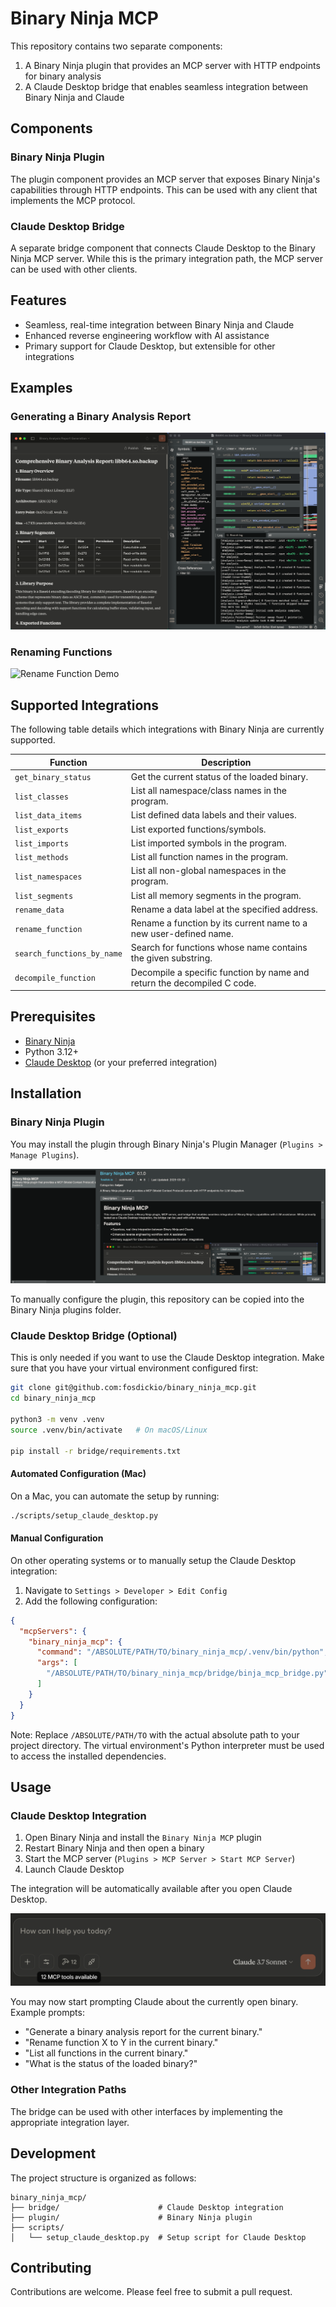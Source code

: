 # Binary Ninja MCP

This repository contains two separate components:
1. A Binary Ninja plugin that provides an MCP server with HTTP endpoints for binary analysis
2. A Claude Desktop bridge that enables seamless integration between Binary Ninja and Claude

## Components

### Binary Ninja Plugin
The plugin component provides an MCP server that exposes Binary Ninja's capabilities through HTTP endpoints. This can be used with any client that implements the MCP protocol.

### Claude Desktop Bridge
A separate bridge component that connects Claude Desktop to the Binary Ninja MCP server. While this is the primary integration path, the MCP server can be used with other clients.

## Features

- Seamless, real-time integration between Binary Ninja and Claude
- Enhanced reverse engineering workflow with AI assistance
- Primary support for Claude Desktop, but extensible for other integrations

## Examples

### Generating a Binary Analysis Report
![Binary Analysis Report Generation](docs/mcp-demo-report.png)

### Renaming Functions
![Rename Function Demo](docs/mcp-demo-rename.gif)

## Supported Integrations

The following table details which integrations with Binary Ninja are currently supported.

| Function | Description |
|----------|-------------|
| `get_binary_status` | Get the current status of the loaded binary. |
| `list_classes` | List all namespace/class names in the program. |
| `list_data_items` | List defined data labels and their values. |
| `list_exports` | List exported functions/symbols. |
| `list_imports` | List imported symbols in the program. |
| `list_methods` | List all function names in the program. |
| `list_namespaces` | List all non-global namespaces in the program. |
| `list_segments` | List all memory segments in the program. |
| `rename_data` | Rename a data label at the specified address. |
| `rename_function` | Rename a function by its current name to a new user-defined name. |
| `search_functions_by_name` | Search for functions whose name contains the given substring. |
| `decompile_function` | Decompile a specific function by name and return the decompiled C code. |

## Prerequisites

- [Binary Ninja](https://binary.ninja/)
- Python 3.12+
- [Claude Desktop](https://claude.ai/download) (or your preferred integration)

## Installation

### Binary Ninja Plugin

You may install the plugin through Binary Ninja's Plugin Manager (`Plugins > Manage Plugins`).

![Plugin Manager Listing](docs/plugin-manager-listing.png)

To manually configure the plugin, this repository can be copied into the Binary Ninja plugins folder.

### Claude Desktop Bridge (Optional)

This is only needed if you want to use the Claude Desktop integration.  Make sure that you have your virtual environment configured first:

```bash
git clone git@github.com:fosdickio/binary_ninja_mcp.git
cd binary_ninja_mcp

python3 -m venv .venv
source .venv/bin/activate   # On macOS/Linux

pip install -r bridge/requirements.txt
```

#### Automated Configuration (Mac)

On a Mac, you can automate the setup by running:

```bash
./scripts/setup_claude_desktop.py
```

#### Manual Configuration

On other operating systems or to manually setup the Claude Desktop integration:

1. Navigate to `Settings > Developer > Edit Config`
2. Add the following configuration:

```json
{
  "mcpServers": {
    "binary_ninja_mcp": {
      "command": "/ABSOLUTE/PATH/TO/binary_ninja_mcp/.venv/bin/python",
      "args": [
        "/ABSOLUTE/PATH/TO/binary_ninja_mcp/bridge/binja_mcp_bridge.py"
      ]
    }
  }
}
```

Note: Replace `/ABSOLUTE/PATH/TO` with the actual absolute path to your project directory. The virtual environment's Python interpreter must be used to access the installed dependencies.

## Usage

### Claude Desktop Integration

1. Open Binary Ninja and install the `Binary Ninja MCP` plugin
2. Restart Binary Ninja and then open a binary
3. Start the MCP server (`Plugins > MCP Server > Start MCP Server`)
4. Launch Claude Desktop

The integration will be automatically available after you open Claude Desktop.

![Claude Integration](docs/claude-desktop-integration.png)

You may now start prompting Claude about the currently open binary.  Example prompts:

- "Generate a binary analysis report for the current binary."
- "Rename function X to Y in the current binary."
- "List all functions in the current binary."
- "What is the status of the loaded binary?"

### Other Integration Paths

The bridge can be used with other interfaces by implementing the appropriate integration layer.

## Development

The project structure is organized as follows:

```
binary_ninja_mcp/
├── bridge/                      # Claude Desktop integration
├── plugin/                      # Binary Ninja plugin
├── scripts/
│   └── setup_claude_desktop.py  # Setup script for Claude Desktop
```
## Contributing

Contributions are welcome. Please feel free to submit a pull request.

